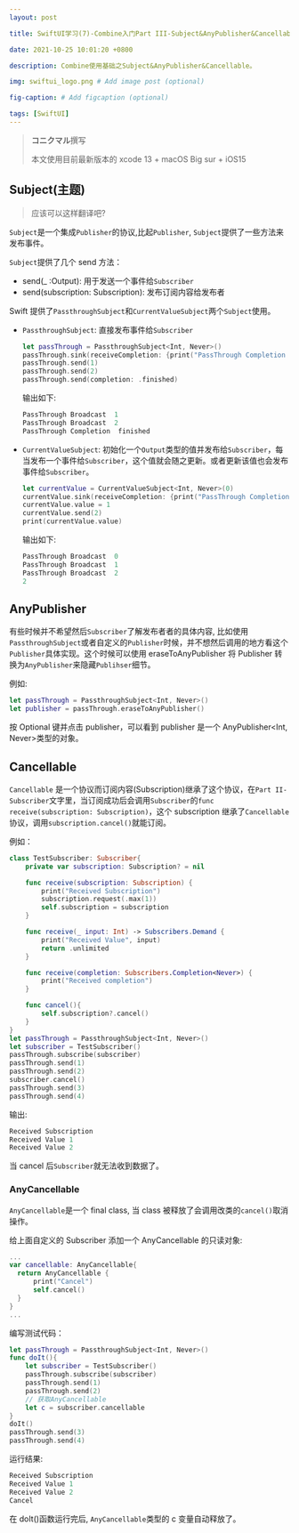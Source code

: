 ```yaml
---
layout: post

title: SwiftUI学习(7)-Combine入门Part III-Subject&AnyPublisher&Cancellable

date: 2021-10-25 10:01:20 +0800

description: Combine使用基础之Subject&AnyPublisher&Cancellable。

img: swiftui_logo.png # Add image post (optional)

fig-caption: # Add figcaption (optional)

tags: [SwiftUI]
---
```


> **コニクマル**撰写
>
> 本文使用目前最新版本的 xcode 13 + macOS Big sur + iOS15

## Subject(主题)

> 应该可以这样翻译吧?

`Subject`是一个集成`Publisher`的协议,比起`Publisher`, `Subject`提供了一些方法来发布事件。

`Subject`提供了几个 send 方法：

- send(\_ :Output): 用于发送一个事件给`Subscriber`
- send(subscription: Subscription): 发布订阅内容给发布者

Swift 提供了`PassthroughSubject`和`CurrentValueSubject`两个`Subject`使用。

- `PassthroughSubject`: 直接发布事件给`Subscriber`

  ```swift
  let passThrough = PassthroughSubject<Int, Never>()
  passThrough.sink(receiveCompletion: {print("PassThrough Completion ", $0)}, receiveValue: {print("PassThrough Broadcast ", $0)})
  passThrough.send(1)
  passThrough.send(2)
  passThrough.send(completion: .finished)
  ```

  输出如下:

  ```swift
  PassThrough Broadcast  1
  PassThrough Broadcast  2
  PassThrough Completion  finished
  ```

- `CurrentValueSubject`: 初始化一个`Output`类型的值并发布给`Subscriber`，每当发布一个事件给`Subscriber`，这个值就会随之更新。或者更新该值也会发布事件给`Subscriber`。

  ```swift
  let currentValue = CurrentValueSubject<Int, Never>(0)
  currentValue.sink(receiveCompletion: {print("PassThrough Completion ", $0)}, receiveValue: {print("PassThrough Broadcast ", $0)})
  currentValue.value = 1
  currentValue.send(2)
  print(currentValue.value)
  ```

  输出如下:

  ```swift
  PassThrough Broadcast  0
  PassThrough Broadcast  1
  PassThrough Broadcast  2
  2
  ```

## AnyPublisher

有些时候并不希望然后`Subscriber`了解发布者者的具体内容, 比如使用`PassthroughSubject`或者自定义的`Publisher`时候，并不想然后调用的地方看这个`Publisher`具体实现。这个时候可以使用 eraseToAnyPublisher 将 Publisher 转换为`AnyPublisher`来隐藏`Publihser`细节。

例如:

```swift
let passThrough = PassthroughSubject<Int, Never>()
let publisher = passThrough.eraseToAnyPublisher()
```

按 Optional 键并点击 publisher，可以看到 publisher 是一个 AnyPublisher<Int, Never>类型的对象。

## Cancellable

`Cancellable` 是一个协议而订阅内容(Subscription)继承了这个协议，在`Part II-Subscriber`文字里，当订阅成功后会调用`Subscriber`的`func receive(subscription: Subscription)`，这个 subscription 继承了`Cancellable`协议，调用`subscription.cancel()`就能订阅。

例如：

```swift
class TestSubscriber: Subscriber{
    private var subscription: Subscription? = nil

    func receive(subscription: Subscription) {
        print("Received Subscription")
        subscription.request(.max(1))
        self.subscription = subscription
    }

    func receive(_ input: Int) -> Subscribers.Demand {
        print("Received Value", input)
        return .unlimited
    }

    func receive(completion: Subscribers.Completion<Never>) {
        print("Received completion")
    }

    func cancel(){
        self.subscription?.cancel()
    }
}
let passThrough = PassthroughSubject<Int, Never>()
let subscriber = TestSubscriber()
passThrough.subscribe(subscriber)
passThrough.send(1)
passThrough.send(2)
subscriber.cancel()
passThrough.send(3)
passThrough.send(4)
```

输出:

```swift
Received Subscription
Received Value 1
Received Value 2
```

当 cancel 后`Subscriber`就无法收到数据了。

### AnyCancellable

`AnyCancellable`是一个 final class, 当 class 被释放了会调用改类的`cancel()`取消操作。

给上面自定义的 Subscriber 添加一个 AnyCancellable 的只读对象:

```swift
...
var cancellable: AnyCancellable{
  return AnyCancellable {
      print("Cancel")
      self.cancel()
  }
}
...
```

编写测试代码：

```swift
let passThrough = PassthroughSubject<Int, Never>()
func doIt(){
    let subscriber = TestSubscriber()
    passThrough.subscribe(subscriber)
    passThrough.send(1)
    passThrough.send(2)
    // 获取AnyCancellable
    let c = subscriber.cancellable
}
doIt()
passThrough.send(3)
passThrough.send(4)
```

运行结果:

```swift
Received Subscription
Received Value 1
Received Value 2
Cancel
```

在 doIt()函数运行完后, `AnyCancellable`类型的 c 变量自动释放了。
